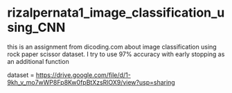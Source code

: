 # rizalpernata1_image_classification_using_CNN

this is an assignment from dicoding.com about image classification using rock paper scissor dataset. I try to use 97% accuracy with early stopping as an additional function

dataset = https://drive.google.com/file/d/1-9kh_v_mo7wWP8Fp8Kw0fpBtXzsRlOX9/view?usp=sharing

